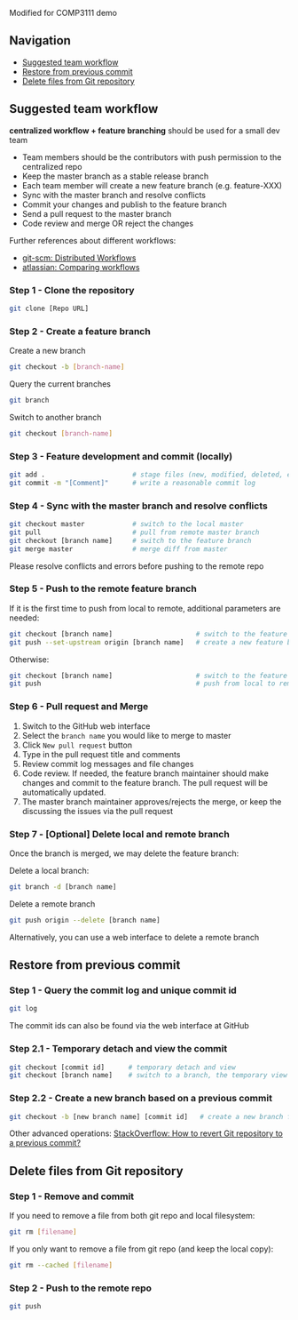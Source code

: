 Modified for COMP3111 demo

## Navigation
- [Suggested team workflow](#suggested-team-workflow)
- [Restore from previous commit](#restore-from-previous-commit)
- [Delete files from Git repository](#delete-files-from-git-repository)

## Suggested team workflow
**centralized workflow + feature branching** should be used for a small dev team
- Team members should be the contributors with push permission to the centralized repo
- Keep the master branch as a stable release branch
- Each team member will create a new feature branch (e.g. feature-XXX)
- Sync with the master branch and resolve conflicts
- Commit your changes and publish to the feature branch 
- Send a pull request to the master branch
- Code review and merge OR reject the changes

Further references about different workflows:
- [git-scm: Distributed Workflows](https://git-scm.com/book/en/v2/Distributed-Git-Distributed-Workflows)
- [atlassian: Comparing workflows](https://www.atlassian.com/git/tutorials/comparing-workflows)

### Step 1 - Clone the repository
```sh
git clone [Repo URL]
```

### Step 2 - Create a feature branch
Create a new branch
```sh
git checkout -b [branch-name]
```
Query the current branches 
```sh
git branch 
```
Switch to another branch
```sh
git checkout [branch-name]
```

### Step 3 - Feature development and commit (locally)
```sh
git add .                      # stage files (new, modified, deleted, equivalent to ``git add -A``)
git commit -m "[Comment]"      # write a reasonable commit log    
```

### Step 4 - Sync with the master branch and resolve conflicts
```sh
git checkout master            # switch to the local master 
git pull                       # pull from remote master branch
git checkout [branch name]     # switch to the feature branch
git merge master               # merge diff from master
```
Please resolve conflicts and errors before pushing to the remote repo

### Step 5 - Push to the remote feature branch

If it is the first time to push from local to remote, additional parameters are needed:
```sh
git checkout [branch name]                     # switch to the feature branch
git push --set-upstream origin [branch name]   # create a new feature branch in the upstream and push
```

Otherwise:
```sh
git checkout [branch name]                     # switch to the feature branch
git push                                       # push from local to remote feature branch
```

### Step 6 - Pull request and Merge
1. Switch to the GitHub web interface
2. Select the `branch name` you would like to merge to master
3. Click `New pull request` button
4. Type in the pull request title and comments
5. Review commit log messages and file changes
6. Code review. If needed, the feature branch maintainer should make changes and commit to the feature branch. The pull request will be automatically updated.
7. The master branch maintainer approves/rejects the merge, or keep the discussing the issues via the pull request

### Step 7 - [Optional] Delete local and remote branch

Once the branch is merged, we may delete the feature branch:

Delete a local branch:
```sh
git branch -d [branch name]
```

Delete a remote branch 
```sh
git push origin --delete [branch name]
```
Alternatively, you can use a web interface to delete a remote branch

## Restore from previous commit

### Step 1 - Query the commit log and unique commit id
```sh
git log
```
The commit ids can also be found via the web interface at GitHub
### Step 2.1 - Temporary detach and view the commit 
```sh
git checkout [commit id]      # temporary detach and view
git checkout [branch name]    # switch to a branch, the temporary view is removed
```
### Step 2.2 - Create a new branch based on a previous commit
```sh
git checkout -b [new branch name] [commit id]   # create a new branch from an old commit
```

Other advanced operations:
[StackOverflow: How to revert Git repository to a previous commit?](http://stackoverflow.com/questions/4114095/how-to-revert-git-repository-to-a-previous-commit)

## Delete files from Git repository

### Step 1 - Remove and commit
If you need to remove a file from both git repo and local filesystem:
```sh
git rm [filename]
```
If you only want to remove a file from git repo (and keep the local copy):
```sh
git rm --cached [filename]
```

### Step 2 - Push to the remote repo
```sh
git push
```
